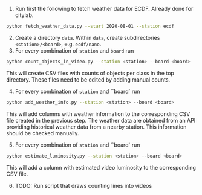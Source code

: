 
1. Run first the following to fetch weather data for ECDF. Already done for citylab.

```bash
python fetch_weather_data.py --start 2020-08-01 --station ecdf
```

2. Create a directory `data`. Within `data`, create subdirectories `<station>/<board>`, e.g. `ecdf/nano`.
3. For every combination of `station` and `board` run

```bash
python count_objects_in_video.py --station <station> --board <board>
```
This will create CSV files with counts of objects per class in the top directory. These files need to be edited by
adding manual counts.

4. For every combination of `station` and ``board` run

```bash
python add_weather_info.py --station <station> --board <board>
```

This will add columns with weather information to the corresponding CSV file created in the previous step. The weather
data are obtained from an API providing historical weather data from a nearby station. This information should be checked
manually.

5. For every combination of `station` and ``board` run

```bash
python estimate_luminosity.py --station <station> --board <board>
```

This will add a column with estimated video luminosity to the corresponding CSV file.

6. TODO: Run script that draws counting lines into videos
